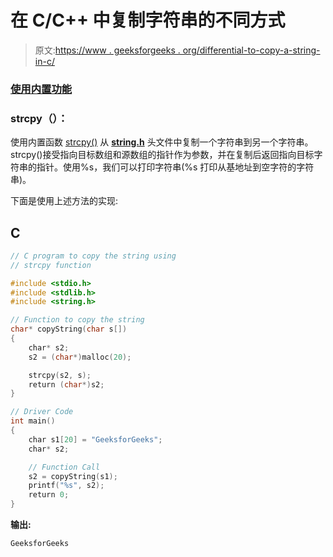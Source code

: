 # 在 C/C++ 中复制字符串的不同方式

> 原文:[https://www . geeksforgeeks . org/differential-to-copy-a-string-in-c/](https://www.geeksforgeeks.org/different-ways-to-copy-a-string-in-c-c/)

### <u>使用内置功能</u>

### strcpy（）：

使用内置函数 [strcpy()](https://www.geeksforgeeks.org/strcpy-in-c-cpp/) 从 [**string.h**](https://www.geeksforgeeks.org/commonly-used-string-functions-in-c-c-with-examples/) 头文件中复制一个字符串到另一个字符串。strcpy()接受指向目标数组和源数组的指针作为参数，并在复制后返回指向目标字符串的指针。使用%s，我们可以打印字符串(%s 打印从基地址到空字符的字符串)。

下面是使用上述方法的实现:

## C

```cpp
// C program to copy the string using
// strcpy function

#include <stdio.h>
#include <stdlib.h>
#include <string.h>

// Function to copy the string
char* copyString(char s[])
{
    char* s2;
    s2 = (char*)malloc(20);

    strcpy(s2, s);
    return (char*)s2;
}

// Driver Code
int main()
{
    char s1[20] = "GeeksforGeeks";
    char* s2;

    // Function Call
    s2 = copyString(s1);
    printf("%s", s2);
    return 0;
}
```

**输出:**

```cpp
GeeksforGeeks
```